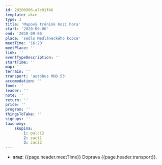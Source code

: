 ```yaml
---
id: 20200906-a7c01f46
template: akce
type: J
title: 'Mapový trénink Kozí hora'
start: '2020-09-06'
end: '2020-09-06'
place: 'sedlo Medláneckého kopce'
meetTime: '16:20'
meetPlace: ''
link: ''
eventTypeDescription: ''
startTime: ''
map: ''
terrain: ''
transport: 'autobus MHD 53'
accomodation: ''
food: ''
leader: ''
note: ''
return: ''
price: ''
program: ''
thingsToTake: ''
signups: ''
taxonomy:
    skupina:
        1: pulci2
        2: zaci1
        3: zaci2
---
```


* **sraz**: {{page.header.meetTime}} Doprava {{page.header.transport}}.
